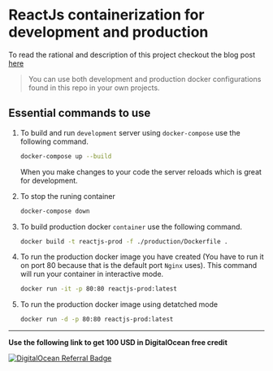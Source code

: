 # ReactJs containerization for development and production

To read the rational and description of this project checkout the blog post [here](https://google.com)

> You can use both development and production docker configurations found in this repo in your own projects.

## Essential commands to use

1. To build and run `development` server using `docker-compose` use the following command.

    ```bash
    docker-compose up --build
    ```

    When you make changes to your code the server reloads which is great for development.

2. To stop the runing container

    ```bash
    docker-compose down
    ```

3. To build production docker `container` use the following command.

    ```bash
    docker build -t reactjs-prod -f ./production/Dockerfile .
    ```

4. To run the production docker image you have created (You have to run it on port 80 because that is the default port `Nginx` uses). This command will run your container in interactive mode.

    ```bash
    docker run -it -p 80:80 reactjs-prod:latest
    ```

5. To run the production docker image using detatched mode

    ```bash
    docker run -d -p 80:80 reactjs-prod:latest
    ```


<hr />

**Use the following link to get 100 USD in DigitalOcean free credit**

[![DigitalOcean Referral Badge](https://web-platforms.sfo2.digitaloceanspaces.com/WWW/Badge%203.svg)](https://www.digitalocean.com/?refcode=7a5167a14566&utm_campaign=Referral_Invite&utm_medium=Referral_Program&utm_source=badge)